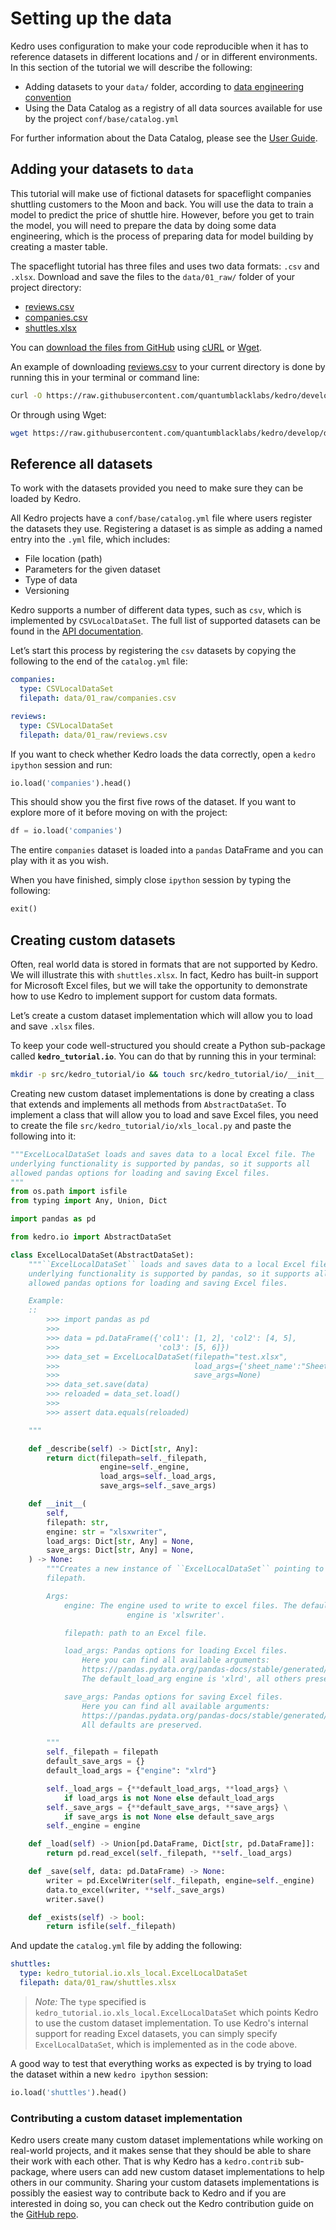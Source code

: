 # Setting up the data

Kedro uses configuration to make your code reproducible when it has to reference datasets in different locations and / or in different environments. In this section of the tutorial we will describe the following:

* Adding datasets to your `data/` folder, according to [data engineering convention](../06_resources/01_faq.md#what-is-data-engineering-convention)
* Using the Data Catalog as a registry of all data sources available for use by the project `conf/base/catalog.yml`

For further information about the Data Catalog, please see the [User Guide](../04_user_guide/04_data_catalog.md).


## Adding your datasets to `data`

This tutorial will make use of fictional datasets for spaceflight companies shuttling customers to the Moon and back. You will use the data to train a model to predict the price of shuttle hire. However, before you get to train the model, you will need to prepare the data by doing some data engineering, which is the process of preparing data for model building by creating a master table.

The spaceflight tutorial has three files and uses two data formats: `.csv` and `.xlsx`. Download and save the files to the `data/01_raw/` folder of your project directory:

* [reviews.csv](https://raw.githubusercontent.com/quantumblacklabs/kedro/develop/docs/source/03_tutorial/data/reviews.csv)
* [companies.csv](https://raw.githubusercontent.com/quantumblacklabs/kedro/develop/docs/source/03_tutorial/data/companies.csv)
* [shuttles.xlsx](https://github.com/quantumblacklabs/kedro/blob/develop/docs/source/03_tutorial/data/shuttles.xlsx?raw=true)

You can [download the files from GitHub](https://www.quora.com/How-do-I-download-something-from-GitHub) using [cURL](https://curl.haxx.se/download.html) or [Wget](https://www.gnu.org/software/wget/).

An example of downloading [reviews.csv](https://raw.githubusercontent.com/quantumblacklabs/kedro/develop/docs/source/03_tutorial/data/reviews.csv) to your current directory is done by running this in your terminal or command line:

```bash
curl -O https://raw.githubusercontent.com/quantumblacklabs/kedro/develop/docs/source/03_tutorial/data/reviews.csv
```

Or through using Wget:

```bash
wget https://raw.githubusercontent.com/quantumblacklabs/kedro/develop/docs/source/03_tutorial/data/reviews.csv
```


## Reference all datasets

To work with the datasets provided you need to make sure they can be loaded by Kedro.

All Kedro projects have a `conf/base/catalog.yml` file where users register the datasets they use. Registering a dataset is as simple as adding a named entry into the `.yml` file, which includes:

* File location (path)
* Parameters for the given dataset
* Type of data
* Versioning

Kedro supports a number of different data types, such as `csv`, which is implemented by `CSVLocalDataSet`. The full list of supported datasets can be found in the [API documentation](../kedro.io.rst#data-sets).

Let’s start this process by registering the `csv` datasets by copying the following to the end of the `catalog.yml` file:

```yaml
companies:
  type: CSVLocalDataSet
  filepath: data/01_raw/companies.csv

reviews:
  type: CSVLocalDataSet
  filepath: data/01_raw/reviews.csv
```

If you want to check whether Kedro loads the data correctly, open a `kedro ipython` session and run:

```python
io.load('companies').head()
```

This should show you the first five rows of the dataset. If you want to explore more of it before moving on with the project:

```python
df = io.load('companies')
```

The entire `companies` dataset is loaded into a `pandas` DataFrame and you can play with it as you wish.

When you have finished, simply close `ipython` session by typing the following:

```python
exit()
```


## Creating custom datasets

Often, real world data is stored in formats that are not supported by Kedro. We will illustrate this with `shuttles.xlsx`. In fact, Kedro has built-in support for Microsoft Excel files, but we will take the opportunity to demonstrate how to use Kedro to implement support for custom data formats.

Let’s create a custom dataset implementation which will allow you to load and save `.xlsx` files.

To keep your code well-structured you should create a Python sub-package called **`kedro_tutorial.io`**. You can do that by running this in your terminal:

```bash
mkdir -p src/kedro_tutorial/io && touch src/kedro_tutorial/io/__init__.py
```

Creating new custom dataset implementations is done by creating a class that extends and implements all methods from `AbstractDataSet`. To implement a class that will allow you to load and save Excel files, you need to create the file `src/kedro_tutorial/io/xls_local.py` and paste the following into it:

```python
"""ExcelLocalDataSet loads and saves data to a local Excel file. The
underlying functionality is supported by pandas, so it supports all
allowed pandas options for loading and saving Excel files.
"""
from os.path import isfile
from typing import Any, Union, Dict

import pandas as pd

from kedro.io import AbstractDataSet

class ExcelLocalDataSet(AbstractDataSet):
    """``ExcelLocalDataSet`` loads and saves data to a local Excel file. The
    underlying functionality is supported by pandas, so it supports all
    allowed pandas options for loading and saving Excel files.

    Example:
    ::
        >>> import pandas as pd
        >>>
        >>> data = pd.DataFrame({'col1': [1, 2], 'col2': [4, 5],
        >>>                      'col3': [5, 6]})
        >>> data_set = ExcelLocalDataSet(filepath="test.xlsx",
        >>>                              load_args={'sheet_name':"Sheet1"},
        >>>                              save_args=None)
        >>> data_set.save(data)
        >>> reloaded = data_set.load()
        >>>
        >>> assert data.equals(reloaded)

    """

    def _describe(self) -> Dict[str, Any]:
        return dict(filepath=self._filepath,
                    engine=self._engine,
                    load_args=self._load_args,
                    save_args=self._save_args)

    def __init__(
        self,
        filepath: str,
        engine: str = "xlsxwriter",
        load_args: Dict[str, Any] = None,
        save_args: Dict[str, Any] = None,
    ) -> None:
        """Creates a new instance of ``ExcelLocalDataSet`` pointing to a concrete
        filepath.

        Args:
            engine: The engine used to write to excel files. The default
                          engine is 'xlswriter'.

            filepath: path to an Excel file.

            load_args: Pandas options for loading Excel files.
                Here you can find all available arguments:
                https://pandas.pydata.org/pandas-docs/stable/generated/pandas.read_excel.html
                The default_load_arg engine is 'xlrd', all others preserved.

            save_args: Pandas options for saving Excel files.
                Here you can find all available arguments:
                https://pandas.pydata.org/pandas-docs/stable/generated/pandas.DataFrame.to_excel.html
                All defaults are preserved.

        """
        self._filepath = filepath
        default_save_args = {}
        default_load_args = {"engine": "xlrd"}

        self._load_args = {**default_load_args, **load_args} \
            if load_args is not None else default_load_args
        self._save_args = {**default_save_args, **save_args} \
            if save_args is not None else default_save_args
        self._engine = engine

    def _load(self) -> Union[pd.DataFrame, Dict[str, pd.DataFrame]]:
        return pd.read_excel(self._filepath, **self._load_args)

    def _save(self, data: pd.DataFrame) -> None:
        writer = pd.ExcelWriter(self._filepath, engine=self._engine)
        data.to_excel(writer, **self._save_args)
        writer.save()

    def _exists(self) -> bool:
        return isfile(self._filepath)
```

And update the `catalog.yml` file by adding the following:

```yaml
shuttles:
  type: kedro_tutorial.io.xls_local.ExcelLocalDataSet
  filepath: data/01_raw/shuttles.xlsx
```

> *Note:* The `type` specified is `kedro_tutorial.io.xls_local.ExcelLocalDataSet` which points Kedro to use the custom dataset implementation. To use Kedro's internal support for reading Excel datasets, you can simply specify `ExcelLocalDataSet`, which is implemented as in the code above.

A good way to test that everything works as expected is by trying to load the dataset within a new `kedro ipython` session:

```python
io.load('shuttles').head()
```

### Contributing a custom dataset implementation

Kedro users create many custom dataset implementations while working on real-world projects, and it makes sense that they should be able to share their work with each other. That is why Kedro has a `kedro.contrib` sub-package, where users can add new custom dataset implementations to help others in our community. Sharing your custom datasets implementations is possibly the easiest way to contribute back to Kedro and if you are interested in doing so, you can check out the Kedro contribution guide on the [GitHub repo](https://github.com/quantumblacklabs/kedro).
